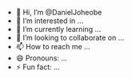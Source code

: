 - 👋 Hi, I’m @DanielJoheobe
- 👀 I’m interested in ...
- 🌱 I’m currently learning ...
- 💞️ I’m looking to collaborate on ...
- 📫 How to reach me ...
- 😄 Pronouns: ...
- ⚡ Fun fact: ...

<!---
DanielJoheobe/DanielJoheobe is a ✨ special ✨ repository because its `README.md` (this file) appears on your GitHub profile.
You can click the Preview link to take a look at your changes.
--->
